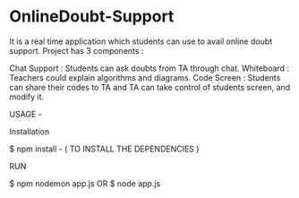 # OnlineDoubt-Support

It is a real time application which students can use to avail online doubt support. Project has 3 components :

Chat Support : Students can ask doubts from TA through chat.
Whiteboard : Teachers could explain algorithms and diagrams.
Code Screen : Students can share their codes to TA and TA can take control of students screen, and modify it.

USAGE -

Installation

$ npm install - ( TO INSTALL THE DEPENDENCIES )

RUN

$ npm nodemon app.js 
     OR
$ node app.js
